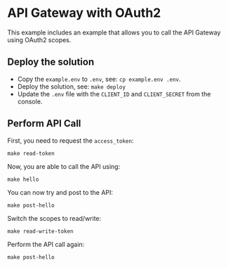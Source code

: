 # API Gateway with OAuth2

This example includes an example that allows you to call the API Gateway using OAuth2 scopes.

## Deploy the solution

* Copy the `example.env` to `.env`, see: `cp example.env .env`.
* Deploy the solution, see: `make deploy`
* Update the `.env` file with the `CLIENT_ID` and `CLIENT_SECRET` from the console.

## Perform API Call

First, you need to request the `access_token`:

```shell
make read-token
```

Now, you are able to call the API using:

```shell
make hello
```

You can now try and post to the API: 

```shell
make post-hello
```

Switch the scopes to read/write:

```shell
make read-write-token
```

Perform the API call again:

```shell
make post-hello
```